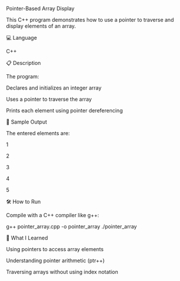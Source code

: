 Pointer-Based Array Display

This C++ program demonstrates how to use a pointer to traverse and display elements of an array.

💻 Language

C++

📋 Description

The program:

Declares and initializes an integer array

Uses a pointer to traverse the array

Prints each element using pointer dereferencing

🧪 Sample Output

The entered elements are:

1

2

3

4

5

🛠️ How to Run

Compile with a C++ compiler like g++:

g++ pointer_array.cpp -o pointer_array
./pointer_array

🌱 What I Learned

Using pointers to access array elements

Understanding pointer arithmetic (ptr++)

Traversing arrays without using index notation
